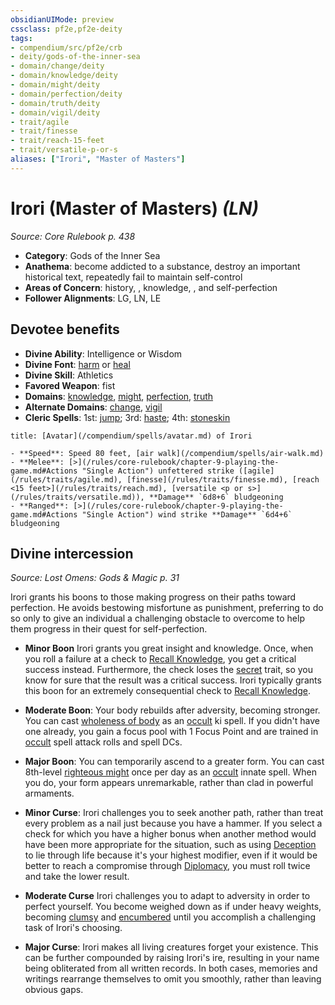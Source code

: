 ```yaml
---
obsidianUIMode: preview
cssclass: pf2e,pf2e-deity
tags:
- compendium/src/pf2e/crb
- deity/gods-of-the-inner-sea
- domain/change/deity
- domain/knowledge/deity
- domain/might/deity
- domain/perfection/deity
- domain/truth/deity
- domain/vigil/deity
- trait/agile
- trait/finesse
- trait/reach-15-feet
- trait/versatile-p-or-s
aliases: ["Irori", "Master of Masters"]
---
```

# Irori (Master of Masters) *(LN)*  
*Source: Core Rulebook p. 438*  

- **Category**: Gods of the Inner Sea
- **Anathema**: become addicted to a substance, destroy an important historical text, repeatedly fail to maintain self-control
- **Areas of Concern**: history, , knowledge, , and self-perfection
- **Follower Alignments**: LG, LN, LE

## Devotee benefits

- **Divine Ability**: Intelligence or Wisdom
- **Divine Font**: [harm](/compendium/spells/harm.md) or [heal](/compendium/spells/heal.md)
- **Divine Skill**: Athletics
- **Favored Weapon**: fist
- **Domains**: [knowledge](/compendium/setting/domains.md#Knowledge), [might](/compendium/setting/domains.md#Might), [perfection](/compendium/setting/domains.md#Perfection), [truth](/compendium/setting/domains.md#Truth)
- **Alternate Domains**: [change](/compendium/setting/domains.md#Change), [vigil](/compendium/setting/domains.md#Vigil)
- **Cleric Spells**: 1st: [jump](/compendium/spells/jump.md); 3rd: [haste](/compendium/spells/haste.md); 4th: [stoneskin](/compendium/spells/stoneskin.md)

```ad-embed-avatar
title: [Avatar](/compendium/spells/avatar.md) of Irori

- **Speed**: Speed 80 feet, [air walk](/compendium/spells/air-walk.md)
- **Melee**: [>](/rules/core-rulebook/chapter-9-playing-the-game.md#Actions "Single Action") unfettered strike ([agile](/rules/traits/agile.md), [finesse](/rules/traits/finesse.md), [reach <15 feet>](/rules/traits/reach.md), [versatile <p or s>](/rules/traits/versatile.md)), **Damage** `6d8+6` bludgeoning
- **Ranged**: [>](/rules/core-rulebook/chapter-9-playing-the-game.md#Actions "Single Action") wind strike **Damage** `6d4+6` bludgeoning
```

## Divine intercession
*Source: Lost Omens: Gods & Magic p. 31*

Irori grants his boons to those making progress on their paths toward perfection. He avoids bestowing misfortune as punishment, preferring to do so only to give an individual a challenging obstacle to overcome to help them progress in their quest for self-perfection.

- **Minor Boon** Irori grants you great insight and knowledge. Once, when you roll a failure at a check to [Recall Knowledge](/rules/actions/recall-knowledge.md), you get a critical success instead. Furthermore, the check loses the [secret](/rules/traits/secret.md) trait, so you know for sure that the result was a critical success. Irori typically grants this boon for an extremely consequential check to [Recall Knowledge](/rules/actions/recall-knowledge.md).
- **Moderate Boon**: Your body rebuilds after adversity, becoming stronger. You can cast [wholeness of body](/compendium/spells/wholeness-of-body.md) as an [occult](/rules/traits/occult.md) ki spell. If you didn't have one already, you gain a focus pool with 1 Focus Point and are trained in [occult](/rules/traits/occult.md) spell attack rolls and spell DCs.
- **Major Boon**: You can temporarily ascend to a greater form. You can cast 8th-level [righteous might](/compendium/spells/righteous-might.md) once per day as an [occult](/rules/traits/occult.md) innate spell. When you do, your form appears unremarkable, rather than clad in powerful armaments.

- **Minor Curse**: Irori challenges you to seek another path, rather than treat every problem as a nail just because you have a hammer. If you select a check for which you have a higher bonus when another method would have been more appropriate for the situation, such as using [Deception](/compendium/skills.md#Deception) to lie through life because it's your highest modifier, even if it would be better to reach a compromise through [Diplomacy](/compendium/skills.md#Diplomacy), you must roll twice and take the lower result.
- **Moderate Curse** Irori challenges you to adapt to adversity in order to perfect yourself. You become weighed down as if under heavy weights, becoming [clumsy](/rules/conditions.md#Clumsy) and [encumbered](/rules/conditions.md#Encumbered) until you accomplish a challenging task of Irori's choosing.
- **Major Curse**: Irori makes all living creatures forget your existence. This can be further compounded by raising Irori's ire, resulting in your name being obliterated from all written records. In both cases, memories and writings rearrange themselves to omit you smoothly, rather than leaving obvious gaps.